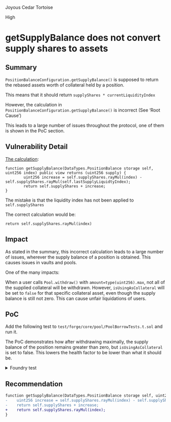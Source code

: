 Joyous Cedar Tortoise

High

# getSupplyBalance does not convert supply shares to assets

## Summary

`PositionBalanceConfiguration.getSupplyBalance()` is supposed to return the rebased assets worth of collateral held by a position.

This means that it should return `supplyShares * currentLiquidityIndex`

However, the calculation in `PositionBalanceConfiguration.getSupplyBalance()` is incorrect (See ‘Root Cause’)

This leads to a large number of issues throughout the protocol, one of them is shown in the PoC section.

## Vulnerability Detail

[The calculation](https://github.com/sherlock-audit/2024-06-new-scope/blob/a150815e6e6cae8b14a4ca5bb05d545f6a5e07ae/zerolend-one/contracts/core/pool/configuration/PositionBalanceConfiguration.sol#L126-L129):

```solidity
function getSupplyBalance(DataTypes.PositionBalance storage self, uint256 index) public view returns (uint256 supply) {
		uint256 increase = self.supplyShares.rayMul(index) - self.supplyShares.rayMul(self.lastSupplyLiquidtyIndex);
		return self.supplyShares + increase;
}
```

The mistake is that the liquidity index has not been applied to `self.supplyShares` 

The correct calculation would be:

`return self.supplyShares.rayMul(index)`


## Impact

As stated in the summary, this incorrect calculation leads to a large number of issues, wherever the supply balance of a position is obtained. This causes issues in vaults and pools. 

One of the many impacts:

When a user calls `Pool.withdraw()`  with `amount=type(uint256).max`, not all of the supplied collateral will be withdrawn. However, `isUsingAsCollateral`  will be set to `false` for that specific collateral asset, even though the supply balance is still not zero. This can cause unfair liquidations of users.

## PoC

Add the following test to `test/forge/core/pool/PoolBorrowTests.t.sol` and run it. 

The PoC demonstrates how after withdrawing maximally, the supply balance of the position remains greater than zero, but `isUsingAsCollateral` is set to false. This lowers the health factor to be lower than what it should be.
   
<details>
<summary> Foundry test </summary>
 
    ```solidity
    function testJ_cantWithdrawFully() external {
        _mintAndApprove(alice, tokenA, 4000 ether, address(pool));
        _mintAndApprove(bob, tokenA, 4000 ether, address(pool));
        _mintAndApprove(bob, tokenB, 4000 ether, address(pool));
        DataTypes.ReserveData memory reserveData = pool.getReserveData(address(tokenA));
    
        uint256 assetPrice = pool.getAssetPrice(address(tokenA));
        // Set the reserve factor to 1000 bp (10%)
        poolFactory.setReserveFactor(0.1e4);
    
        // Alice supplies
        vm.prank(alice);
        pool.supplySimple(address(tokenA), alice, 1000 ether, 0);
    
        DataTypes.UserConfigurationMap memory aliceData = pool.getUserConfiguration(alice, 0);
        assertTrue(aliceData.isUsingAsCollateral(reserveData.id));
    
        // Bob borrows
        vm.startPrank(bob);
        pool.supplySimple(address(tokenA), bob, 2000 ether, 0);
        pool.borrowSimple(address(tokenA), bob, 500 ether, 0);
        vm.stopPrank();
    
        uint256 daysToWait = 19 days;
        vm.warp(block.timestamp + daysToWait);
    
        vm.prank(alice);
        pool.supplySimple(address(tokenA), alice, 10 ether, 0);
    
        vm.warp(block.timestamp + 20 days - daysToWait);
    
        // bob repays after 20 days
        vm.startPrank(bob);
        tokenA.approve(address(pool), UINT256_MAX);
        DataTypes.SharesType memory repaid = pool.repaySimple(address(tokenA), UINT256_MAX, 0);
        vm.stopPrank();
    
        console.log('bob repaid %e assets', repaid.assets);
    
        // Alice withdraws max
        vm.startPrank(alice);
        pool.withdrawSimple(address(tokenA), alice, UINT256_MAX, 0);
        vm.stopPrank();
    
        // Data collection
        DataTypes.UserConfigurationMap memory aliceDataAfter = pool.getUserConfiguration(alice, 0);
    
        assertFalse(aliceDataAfter.isUsingAsCollateral(reserveData.id));
    
        uint256 supplyBalanceAfter = pool.getBalance(address(tokenA), alice, 0);
        console.log('supplyBalanceAfter is %e', supplyBalanceAfter);
        assertGt(supplyBalanceAfter, 0);
    }
    ```


</details>
    

## Recommendation

```diff
function getSupplyBalance(DataTypes.PositionBalance storage self, uint256 index) public view returns (uint256 supply) {
-    uint256 increase = self.supplyShares.rayMul(index) - self.supplyShares.rayMul(self.lastSupplyLiquidtyIndex);
-    return self.supplyShares + increase;
+    return self.supplyShares.rayMul(index);
}
```
